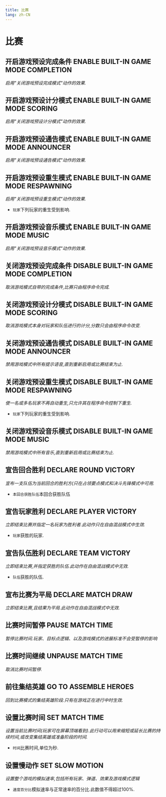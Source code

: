```yaml
---
title: 比赛
lang: zh-CN
---
```


# 比赛



## 开启游戏预设完成条件    ENABLE BUILT-IN GAME MODE COMPLETION

_启用"关闭游戏预设完成模式"动作的效果._



## 开启游戏预设计分模式    ENABLE BUILT-IN GAME MODE SCORING

_启用"关闭游戏预设计分模式"动作的效果._



## 开启游戏预设通告模式    ENABLE BUILT-IN GAME MODE ANNOUNCER

_启用"关闭游戏预设通告模式"动作的效果._



## 开启游戏预设重生模式    ENABLE BUILT-IN GAME MODE RESPAWNING

_启用"关闭游戏预设重生模式"动作的效果._

- `玩家`下列玩家的重生受到影响.



## 开启游戏预设音乐模式    ENABLE BUILT-IN GAME MODE MUSIC

_启用"关闭游戏预设音乐模式"动作的效果._



## 关闭游戏预设完成条件    DISABLE BUILT-IN GAME MODE COMPLETION

_取消游戏模式自带的完成条件,比赛只由程序命令完成._



## 关闭游戏预设计分模式    DISABLE BUILT-IN GAME MODE SCORING

_取消游戏模式本身对玩家和队伍进行的计分,分数只会由程序命令改变._



## 关闭游戏预设通告模式    DISABLE BUILT-IN GAME MODE ANNOUNCER

_禁用游戏模式中所有提示语音,直到重新启用或比赛结束为止._



## 关闭游戏预设重生模式    DISABLE BUILT-IN GAME MODE RESPAWNING

_使一名或多名玩家不再自动重生,只允许其在程序命令控制下重生._

- `玩家`下列玩家的重生受到影响.



## 关闭游戏预设音乐模式    DISABLE BUILT-IN GAME MODE MUSIC

_禁用游戏模式中所有音乐,直到重新启用或比赛结束为止._



## 宣告回合胜利    DECLARE ROUND VICTORY

_宣布一支队伍为当前回合的胜利方(只在占领要点模式和决斗先锋模式中可用._

- `本回合获胜队伍`本回合获胜队伍



## 宣告玩家胜利    DECLARE PLAYER VICTORY

_立即结束比赛并指定一名玩家为胜利者.此动作只在自由混战模式中生效._

- `玩家`获胜的玩家.



## 宣告队伍胜利    DECLARE TEAM VICTORY

_立即结束比赛,并指定获胜的队伍.此动作在自由混战模式中无效._

- `队伍`获胜的队伍.



## 宣布比赛为平局    DECLARE MATCH DRAW

_立即结束比赛,且结果为平局.此动作在自由混战模式中无效._



## 比赛时间暂停    PAUSE MATCH TIME

_暂停比赛时间.玩家、目标点逻辑、以及游戏模式的进展标准不会受暂停的影响_



## 比赛时间继续    UNPAUSE MATCH TIME

_取消比赛时间暂停._



## 前往集结英雄    GO TO ASSEMBLE HEROES

_回到比赛模式的集结英雄阶段.只有在游戏正在进行中时生效._



## 设置比赛时间    SET MATCH TIME

_设置当前比赛时间(玩家可在屏幕顶端看到).此行动可以用来缩短或延长比赛的持续时间,或改变集结英雄或准备阶段的时间._

- `时间`比赛时间,单位为秒.



## 设置慢动作    SET SLOW MOTION

_设置整个游戏的模拟速率,包括所有玩家、弹道、效果及游戏模式逻辑_

- `速度百分比`模拟速率与正常速率的百分比.此数值不得超过100%.
